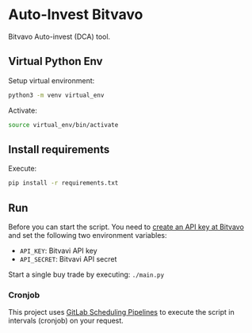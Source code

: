 # Auto-Invest Bitvavo

Bitvavo Auto-invest (DCA) tool.

## Virtual Python Env

Setup virtual environment:

```sh
python3 -m venv virtual_env
```

Activate:

```sh
source virtual_env/bin/activate
```

## Install requirements

Execute:

```sh
pip install -r requirements.txt
```

## Run

Before you can start the script. You need to [create an API key at Bitvavo](https://account.bitvavo.com/user/api) and set the following two environment variables:

- `API_KEY`: Bitvavi API key
- `API_SECRET`: Bitvavi API secret

Start a single buy trade by executing: `./main.py`


### Cronjob

This project uses [GitLab Scheduling Pipelines](https://docs.gitlab.com/ee/ci/pipelines/schedules.html) to execute the script in intervals (cronjob) on your request.
